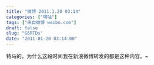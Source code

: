 ```yaml
---
title: "微博 2011.1.20 03:14"
categories: ["嘀咕"]
tags: ["来自微博 weibo.com"]
draft: false
slug: "G6RTDs"
date: "2011-01-20 03:14:00"
---
```


<p>特马的，为什么这段时间我在新浪微博转发的都是这种内容。~ ​​​​</p>
